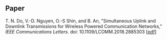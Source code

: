 ## Paper
T. N. Do, V.-D. Nguyen, O.-S Shin, and B. An, "Simultaneous Uplink and Downlink Transmissions for Wireless Powered Communication Networks," *IEEE Communications Letters*.
doi: 10.1109/LCOMM.2018.2885303 
\[[pdf](https://www.researchgate.net/publication/329461201_Simultaneous_Uplink_and_Downlink_Transmissions_for_Wireless_Powered_Communication_Networks)\]
